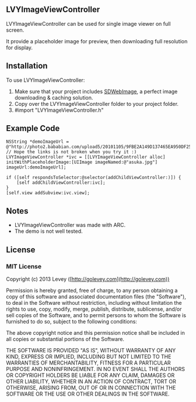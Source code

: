 ## LVYImageViewController


LVYImageViewController can be used for single image viewer on full screen.

It provide a placeholder image for preview, then downloading full resolution for display.

 
## Installation

To use LVYImageViewController:

1. Make sure that your project includes [SDWebImage](https://github.com/rs/SDWebImage), a perfect image downloading & caching solution.
2. Copy over the LVYImageViewController folder to your project folder.
3. \#import "LVYImageViewController.h"

## Example Code

    NSString *demoImageUrl = @"http://photo2.bababian.com/upload5/20101105/9FBE2A149D137465EA950DF250EE3DB0.jpg"; // Hope the links is not broken when you try it :)
    LVYImageViewController *ivc = [[LVYImageViewController alloc] initWithPlaceholderImage:[UIImage imageNamed:@"asuka.jpg"] imageUrl:demoImageUrl];
    
    if ([self respondsToSelector:@selector(addChildViewController:)]) {
        [self addChildViewController:ivc];
    }
    [self.view addSubview:ivc.view];
    
    
## Notes

* LVYImageViewController was made with ARC.
* The demo is not well tested.

## License

### MIT License

Copyright (c) 2013 Levey ([http://golevey.com](http://golevey.com))

Permission is hereby granted, free of charge, to any person obtaining a copy of this software and associated documentation files (the "Software"), to deal in the Software without restriction, including without limitation the rights to use, copy, modify, merge, publish, distribute, sublicense, and/or sell copies of the Software, and to permit persons to whom the Software is furnished to do so, subject to the following conditions:

The above copyright notice and this permission notice shall be included in all copies or substantial portions of the Software.

THE SOFTWARE IS PROVIDED "AS IS", WITHOUT WARRANTY OF ANY KIND, EXPRESS OR IMPLIED, INCLUDING BUT NOT LIMITED TO THE WARRANTIES OF MERCHANTABILITY, FITNESS FOR A PARTICULAR PURPOSE AND NONINFRINGEMENT. IN NO EVENT SHALL THE AUTHORS OR COPYRIGHT HOLDERS BE LIABLE FOR ANY CLAIM, DAMAGES OR OTHER LIABILITY, WHETHER IN AN ACTION OF CONTRACT, TORT OR OTHERWISE, ARISING FROM, OUT OF OR IN CONNECTION WITH THE SOFTWARE OR THE USE OR OTHER DEALINGS IN THE SOFTWARE.